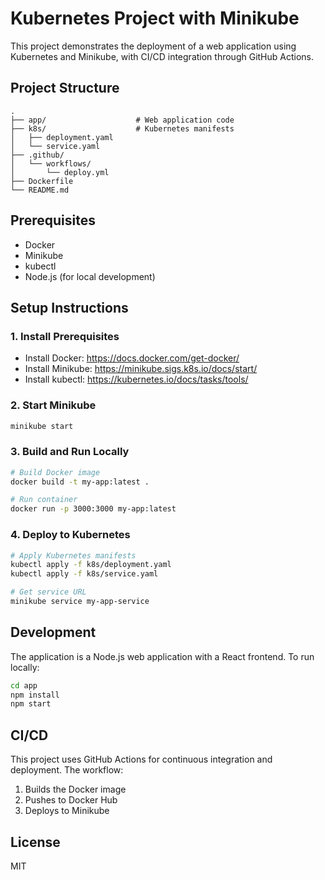 # Kubernetes Project with Minikube

This project demonstrates the deployment of a web application using Kubernetes and Minikube, with CI/CD integration through GitHub Actions.

## Project Structure

```
.
├── app/                    # Web application code
├── k8s/                    # Kubernetes manifests
│   ├── deployment.yaml
│   └── service.yaml
├── .github/
│   └── workflows/
│       └── deploy.yml
├── Dockerfile
└── README.md
```

## Prerequisites

- Docker
- Minikube
- kubectl
- Node.js (for local development)

## Setup Instructions

### 1. Install Prerequisites

- Install Docker: https://docs.docker.com/get-docker/
- Install Minikube: https://minikube.sigs.k8s.io/docs/start/
- Install kubectl: https://kubernetes.io/docs/tasks/tools/

### 2. Start Minikube

```bash
minikube start
```

### 3. Build and Run Locally

```bash
# Build Docker image
docker build -t my-app:latest .

# Run container
docker run -p 3000:3000 my-app:latest
```

### 4. Deploy to Kubernetes

```bash
# Apply Kubernetes manifests
kubectl apply -f k8s/deployment.yaml
kubectl apply -f k8s/service.yaml

# Get service URL
minikube service my-app-service
```

## Development

The application is a Node.js web application with a React frontend. To run locally:

```bash
cd app
npm install
npm start
```

## CI/CD

This project uses GitHub Actions for continuous integration and deployment. The workflow:

1. Builds the Docker image
2. Pushes to Docker Hub
3. Deploys to Minikube

## License

MIT

